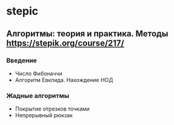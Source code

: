 # stepic
## Алгоритмы: теория и практика. Методы https://stepik.org/course/217/
### Введение
- Число Фибоначчи
- Алгоритм Евклида. Нахождение НОД
### Жадные алгоритмы
- Покрытие отрезков точками
- Непрерывный рюкзак

